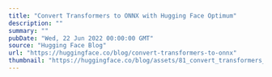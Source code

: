 ```yaml
---
title: "Convert Transformers to ONNX with Hugging Face Optimum"
description: ""
summary: ""
pubDate: "Wed, 22 Jun 2022 00:00:00 GMT"
source: "Hugging Face Blog"
url: "https://huggingface.co/blog/convert-transformers-to-onnx"
thumbnail: "https://huggingface.co/blog/assets/81_convert_transformers_to_onnx/thumbnail.png"
---
```


